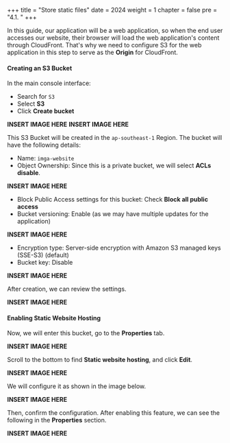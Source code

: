 +++
title = "Store static files"
date = 2024
weight = 1
chapter = false
pre = "4.1. "
+++

In this guide, our application will be a web application, so when the end user accesses our website, their browser will load the web application's content through CloudFront. That's why we need to configure S3 for the web application in this step to serve as the **Origin** for CloudFront.

#### Creating an S3 Bucket

In the main console interface:

- Search for `S3`
- Select **S3**
- Click **Create bucket**

**INSERT IMAGE HERE**
**INSERT IMAGE HERE**

This S3 Bucket will be created in the `ap-southeast-1` Region. The bucket will have the following details:

- Name: `imga-website`
- Object Ownership: Since this is a private bucket, we will select **ACLs disable**.

**INSERT IMAGE HERE**

- Block Public Access settings for this bucket: Check **Block all public access**
- Bucket versioning: Enable (as we may have multiple updates for the application)

**INSERT IMAGE HERE**

- Encryption type: Server-side encryption with Amazon S3 managed keys (SSE-S3) (default)
- Bucket key: Disable

**INSERT IMAGE HERE**

After creation, we can review the settings.

**INSERT IMAGE HERE**

#### Enabling Static Website Hosting

Now, we will enter this bucket, go to the **Properties** tab.

**INSERT IMAGE HERE**

Scroll to the bottom to find **Static website hosting**, and click **Edit**.

**INSERT IMAGE HERE**

We will configure it as shown in the image below.

**INSERT IMAGE HERE**

Then, confirm the configuration. After enabling this feature, we can see the following in the **Properties** section.

**INSERT IMAGE HERE**
